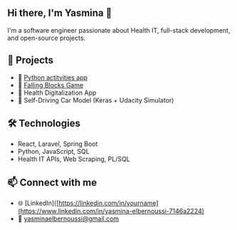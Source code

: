 ## Hi there, I'm Yasmina 👋

I'm a software engineer passionate about Health IT, full-stack development, and open-source projects.

## 🚀 Projects
- 🐍 [Python actitvities app](https://e-yasmina.github.io/activity-tracking)
- 🧱 [Falling Blocks Game](https://e-yasmina.github.io/WebGL-Game)
- 🏥 Health Digitalization App 
- 🤖 Self-Driving Car Model (Keras + Udacity Simulator)

## 🛠️ Technologies
- React, Laravel, Spring Boot
- Python, JavaScript, SQL
- Health IT APIs, Web Scraping, PL/SQL

## 📫 Connect with me
- 🌐 [LinkedIn]([https://linkedin.com/in/yourname](https://www.linkedin.com/in/yasmina-elbernoussi-7146a2224)
- 📧 yasminaelbernoussi@gmail.com

<!--
**e-Yasmina/e-Yasmina** is a ✨ _special_ ✨ repository because its `README.md` (this file) appears on your GitHub profile.

Here are some ideas to get you started:

- 🔭 I’m currently working on ...
- 🌱 I’m currently learning ...
- 👯 I’m looking to collaborate on ...
- 🤔 I’m looking for help with ...
- 💬 Ask me about ...
- 📫 How to reach me: ...
- 😄 Pronouns: ...
- ⚡ Fun fact: ...
-->

